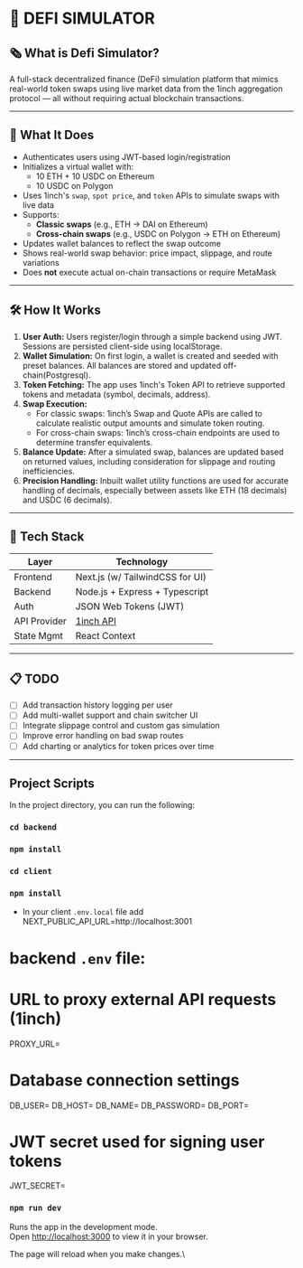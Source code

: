 # 🧩 DEFI SIMULATOR

## 🗞️ What is Defi Simulator?

A full-stack decentralized finance (DeFi) simulation platform that mimics real-world token swaps using live market data from the 1inch aggregation protocol — all without requiring actual blockchain transactions.

---

## 🚀 What It Does

- Authenticates users using JWT-based login/registration
- Initializes a virtual wallet with:
  - 10 ETH + 10 USDC on Ethereum
  - 10 USDC on Polygon
- Uses 1inch's `swap`, `spot price`, and `token` APIs to simulate swaps with live data
- Supports:
  - **Classic swaps** (e.g., ETH → DAI on Ethereum)
  - **Cross-chain swaps** (e.g., USDC on Polygon → ETH on Ethereum)
- Updates wallet balances to reflect the swap outcome
- Shows real-world swap behavior: price impact, slippage, and route variations
- Does **not** execute actual on-chain transactions or require MetaMask

---

## 🛠️ How It Works

1. **User Auth:** Users register/login through a simple backend using JWT. Sessions are persisted client-side using localStorage.
2. **Wallet Simulation:** On first login, a wallet is created and seeded with preset balances. All balances are stored and updated off-chain(Postgresql).
3. **Token Fetching:** The app uses 1inch's Token API to retrieve supported tokens and metadata (symbol, decimals, address).
4. **Swap Execution:**
   - For classic swaps: 1inch’s Swap and Quote APIs are called to calculate realistic output amounts and simulate token routing.
   - For cross-chain swaps: 1inch’s cross-chain endpoints are used to determine transfer equivalents.
5. **Balance Update:** After a simulated swap, balances are updated based on returned values, including consideration for slippage and routing inefficiencies.
6. **Precision Handling:** Inbuilt wallet utility functions are used for accurate handling of decimals, especially between assets like ETH (18 decimals) and USDC (6 decimals).

---

## 🧱 Tech Stack

| Layer         | Technology                          |
|---------------|--------------------------------------|
| Frontend      | Next.js (w/ TailwindCSS for UI)     |
| Backend       | Node.js + Express + Typescript       |
| Auth          | JSON Web Tokens (JWT)                |
| API Provider  | [1inch API](https://portal.1inch.dev/documentation/apis)  |
| State Mgmt    | React Context                        |

---
## 📋 TODO

- [ ] Add transaction history logging per user
- [ ] Add multi-wallet support and chain switcher UI
- [ ] Integrate slippage control and custom gas simulation
- [ ] Improve error handling on bad swap routes
- [ ] Add charting or analytics for token prices over time

---

## Project Scripts

In the project directory, you can run the following:
### `cd backend`
### `npm install`
### `cd client`
### `npm install`


- In your client `.env.local` file add NEXT_PUBLIC_API_URL=http://localhost:3001

# backend `.env` file:

# URL to proxy external API requests (1inch)
PROXY_URL=

# Database connection settings
DB_USER=
DB_HOST=
DB_NAME=
DB_PASSWORD=
DB_PORT=

# JWT secret used for signing user tokens
JWT_SECRET=


### `npm run dev`

Runs the app in the development mode.\
Open [http://localhost:3000](http://localhost:3000) to view it in your browser.

The page will reload when you make changes.\
